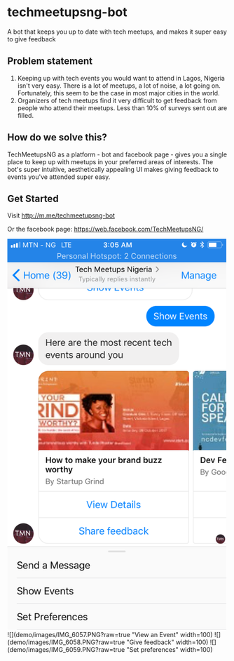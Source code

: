 # techmeetupsng-bot
A bot that keeps you up to date with tech meetups, and makes it super easy to give feedback

## Problem statement
1. Keeping up with tech events you would want to attend in Lagos, Nigeria isn't very easy. There is a lot of meetups, a lot of noise, a lot going on. Fortunately, this seem to be the case in most major cities in the world.
2. Organizers of tech meetups find it very difficult to get feedback from people who attend their meetups. Less than 10% of surveys sent out are filled.

## How do we solve this?

TechMeetupsNG as a platform - bot and facebook page - gives you a single place to keep up with meetups in your preferred areas of interests.
The bot's super intuitive, aesthetically appealing UI makes giving feedback to events you've attended super easy.

## Get Started

Visit http://m.me/techmeetupsng-bot

Or the facebook page: https://web.facebook.com/TechMeetupsNG/

<img src="demo/images/IMG_6056.PNG?raw=true" alt-text="Show Events" width="500">
![](demo/images/IMG_6057.PNG?raw=true "View an Event" width=100)
![](demo/images/IMG_6058.PNG?raw=true "Give feedback" width=100)
![](demo/images/IMG_6059.PNG?raw=true "Set preferences" width=100)
